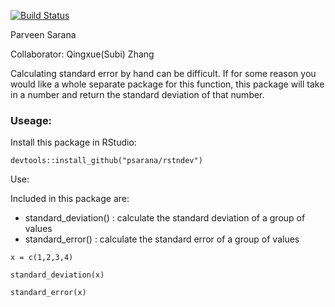 [![Build Status](https://travis-ci.org/psarana/rstndev.svg?branch=master)](https://travis-ci.org/psarana/rstndev)

Parveen Sarana

Collaborator: Qingxue(Subi) Zhang


Calculating standard error by hand can be difficult. If for some reason you would like a whole separate package for this function, this package will take in a number and return the standard deviation of that number.

### Useage:

Install this package in RStudio:

```
devtools::install_github("psarana/rstndev")
```

Use:

Included in this package are:
- standard_deviation() : calculate the standard deviation of a group of values
- standard_error() : calculate the standard error of a group of values

```
x = c(1,2,3,4)

standard_deviation(x)

standard_error(x)
```
